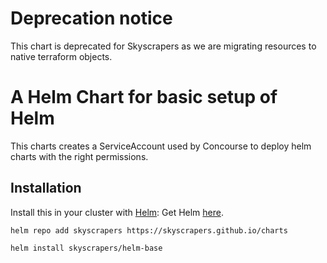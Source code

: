 # Deprecation notice

This chart is deprecated for Skyscrapers as we are migrating resources to native terraform objects.

# A Helm Chart for basic setup of Helm

This charts creates a ServiceAccount used by Concourse to deploy helm charts with the right permissions.

## Installation

Install this in your cluster with [Helm](https://github.com/kubernetes/helm):
Get Helm [here](https://github.com/kubernetes/helm/blob/master/docs/install.md).

```shell
helm repo add skyscrapers https://skyscrapers.github.io/charts
```

```shell
helm install skyscrapers/helm-base
```
